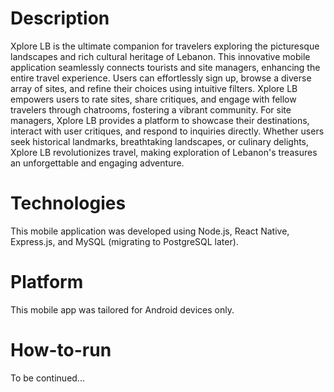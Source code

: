 # Description

Xplore LB is the ultimate companion for travelers exploring the picturesque landscapes and rich cultural heritage of Lebanon. This innovative mobile application seamlessly connects tourists and site managers, enhancing the entire travel experience. Users can effortlessly sign up, browse a diverse array of sites, and refine their choices using intuitive filters. Xplore LB empowers users to rate sites, share critiques, and engage with fellow travelers through chatrooms, fostering a vibrant community. For site managers, Xplore LB provides a platform to showcase their destinations, interact with user critiques, and respond to inquiries directly. Whether users seek historical landmarks, breathtaking landscapes, or culinary delights, Xplore LB revolutionizes travel, making exploration of Lebanon's treasures an unforgettable and engaging adventure.

# Technologies

This mobile application was developed using Node.js, React Native, Express.js, and MySQL (migrating to PostgreSQL later).

# Platform

This mobile app was tailored for Android devices only.

# How-to-run

To be continued...
